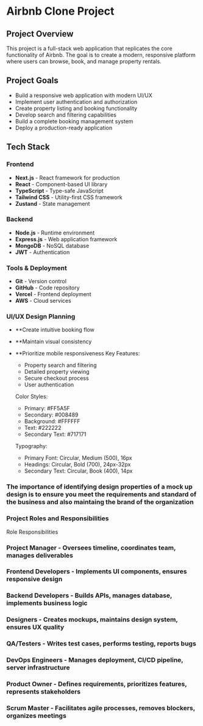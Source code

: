 # Airbnb Clone Project

## Project Overview
This project is a full-stack web application that replicates the core functionality of Airbnb. The goal is to create a modern, responsive platform where users can browse, book, and manage property rentals.

## Project Goals
- Build a responsive web application with modern UI/UX
- Implement user authentication and authorization
- Create property listing and booking functionality
- Develop search and filtering capabilities
- Build a complete booking management system
- Deploy a production-ready application

## Tech Stack

### Frontend
- **Next.js** - React framework for production
- **React** - Component-based UI library
- **TypeScript** - Type-safe JavaScript
- **Tailwind CSS** - Utility-first CSS framework
- **Zustand** - State management

### Backend
- **Node.js** - Runtime environment
- **Express.js** - Web application framework
- **MongoDB** - NoSQL database
- **JWT** - Authentication

### Tools & Deployment
- **Git** - Version control
- **GitHub** - Code repository
- **Vercel** - Frontend deployment
- **AWS** - Cloud services

### UI/UX Design Planning
- **Create intuitive booking flow
- **Maintain visual consistency
- **Prioritize mobile responsiveness
  Key Features:
  - Property search and filtering
  - Detailed property viewing
  - Secure checkout process
  - User authentication

  Color Styles:
  - Primary: #FF5A5F
  - Secondary: #008489
  - Background: #FFFFFF
  - Text: #222222
  - Secondary Text: #717171
  
  Typography:
  - Primary Font: Circular, Medium (500), 16px
  - Headings: Circular, Bold (700), 24px-32px
  - Secondary Text: Circular, Book (400), 14px


### The importance of identifying design properties of a mock up design is to ensure you meet the requirements and standard of the business and also maintaing the brand of the organization

### Project Roles and Responsibilities
Role	Responsibilities
### Project Manager - Oversees timeline, coordinates team, manages deliverables
### Frontend Developers	- Implements UI components, ensures responsive design
### Backend Developers -	Builds APIs, manages database, implements business logic
### Designers -	Creates mockups, maintains design system, ensures UX quality
### QA/Testers -	Writes test cases, performs testing, reports bugs
### DevOps Engineers -	Manages deployment, CI/CD pipeline, server infrastructure
### Product Owner -	Defines requirements, prioritizes features, represents stakeholders
### Scrum Master -	Facilitates agile processes, removes blockers, organizes meetings





